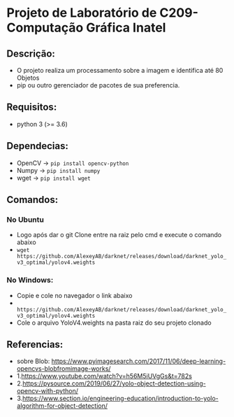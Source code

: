# Projeto de Laboratório de C209-Computação Gráfica Inatel

## Descrição:
- O projeto realiza um processamento sobre a imagem e identifica até 80 Objetos
- pip ou outro gerenciador de pacotes de sua preferencia.

## Requisitos:
- python 3 (>= 3.6)

## Dependecias:
- OpenCV ->
  ```pip install opencv-python```
- Numpy ->
  ```pip install numpy```
- wget ->
  ```pip install wget```

## Comandos:
### No Ubuntu
- Logo após dar o git Clone entre na raiz pelo cmd e execute o comando abaixo
- ```wget https://github.com/AlexeyAB/darknet/releases/download/darknet_yolo_v3_optimal/yolov4.weights```
### No Windows:
- Copie e cole no navegador o link abaixo 
- ``` https://github.com/AlexeyAB/darknet/releases/download/darknet_yolo_v3_optimal/yolov4.weights```
- Cole o arquivo YoloV4.weights na pasta raiz do seu projeto clonado


## Referencias:
- sobre Blob: https://www.pyimagesearch.com/2017/11/06/deep-learning-opencvs-blobfromimage-works/
- 1.https://www.youtube.com/watch?v=h56M5iUVgGs&t=782s
- 2.https://pysource.com/2019/06/27/yolo-object-detection-using-opencv-with-python/
- 3.https://www.section.io/engineering-education/introduction-to-yolo-algorithm-for-object-detection/
